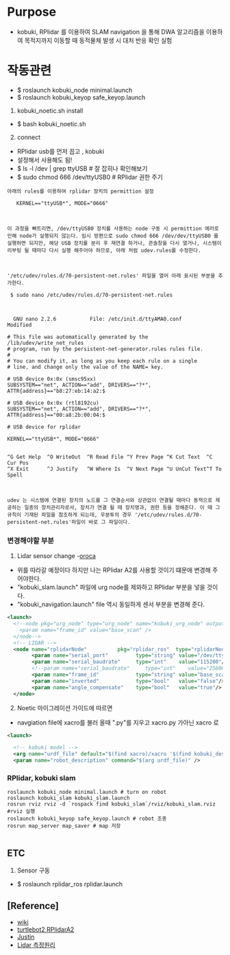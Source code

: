 # Purpose
- kobuki, RPlidar 를 이용하여 SLAM navigation 을 통해 DWA 알고리즘을 이용하여 목적지까지 이동할 때 동적물체 발생 시 대처 반응 확인 실험 


# 작동관련
- $ roslaunch kobuki_node minimal.launch
- $ roslaunch kobuki_keyop safe_keyop.launch
1. kobuki_noetic.sh install
- $ bash kobuki_noetic.sh

2. connect
- RPlidar usb를 먼저 꼽고 , kobuki
- 설정해서 사용해도 됨!
- $ ls -l /dev | grep ttyUSB # 잘 잡히나 확인해보기
- $ sudo chmod 666 /dev/ttyUSB0 # RPlidar 권한 주기

```
아래의 rules를 이용하여 rplidar 장치의 permittion 설정

   KERNEL=="ttyUSB*", MODE="0666"



이 과정을 빠트리면, /dev/ttyUSB0 장치를 사용하는 node 구동 시 permittion 에러로 인해 node가 실행되지 않는다. 임시 방편으로 sudo chmod 666 /dev/dev/ttyUSB0 를 실행하면 되지만, 해당 USB 장치를 분리 후 재연결 하거나, 콘솔창을 다시 열거나, 시스템이 리부팅 될 때마다 다시 실행 해주어야 하므로, 아래 처럼 udev.rules를 수정한다. 



'/etc/udev/rules.d/70-persistent-net.rules' 파일을 열어 아래 표시된 부분을 추가한다.

 $ sudo nano /etc/udev/rules.d/70-persistent-net.rules



  GNU nano 2.2.6           File: /etc/init.d/ttyAMA0.conf             Modified

​# This file was automatically generated by the /lib/udev/write_net_rules
# program, run by the persistent-net-generator.rules rules file.
#
# You can modify it, as long as you keep each rule on a single
# line, and change only the value of the NAME= key.

# USB device 0x:0x (smsc95xx)
SUBSYSTEM=="net", ACTION=="add", DRIVERS=="?*", ATTR{address}=="b8:27:eb:14:a2:$

# USB device 0x:0x (rtl8192cu)
SUBSYSTEM=="net", ACTION=="add", DRIVERS=="?*", ATTR{address}=="00:a8:2b:00:04:$ 

# USB device for rplidar

KERNEL=="ttyUSB*", MODE="0666" 


^G Get Help  ^O WriteOut  ^R Read File ^Y Prev Page ^K Cut Text  ^C Cur Pos
^X Exit      ^J Justify   ^W Where Is  ^V Next Page ^U UnCut Text^T To Spell 

 

udev 는 시스템에 연결된 장치의 노드를 그 연결순서와 상관없이 연결될 때마다 동적으로 제공하는 일종의 장치관리자로서, 장치가 연결 될 때 장치명과, 권한 등을 정해준다. 이 때 그 규칙이 기재된 파일을 참조하게 되는데, 우분투의 경우 '/etc/udev/rules.d/70-persistent-net.rules'파일이 바로 그 파일이다.
```
### 변경해야할 부분
1. Lidar sensor change
-[oroca](https://cafe.naver.com/openrt/6258)
- 위를 따라갈 예정이다 하지만 나는 RPlidar A2를 사용할 것이기 떄문애 변경해 주어야한다.
- "kobuki_slam.launch" 파일에 urg node를 제와하고 RPlidar 부분을 넣을 것이다.
- "kobuki_navigation.launch" file 역시 동일하게 센서 부분을 변경해 준다.
```xml
<launch>
  <!--node pkg="urg_node" type="urg_node" name="kobuki_urg_node" output="screen">
    <param name="frame_id" value="base_scan" />
  </node-->
  <!-- LIDAR -->
  <node name="rplidarNode"          pkg="rplidar_ros"  type="rplidarNode" output="screen">
        <param name="serial_port"         type="string" value="/dev/ttyUSB0"/>
        <param name="serial_baudrate"     type="int"    value="115200"/><!--A1/A2 -->
        <!--param name="serial_baudrate"     type="int"    value="256000"--><!--A3 -->
        <param name="frame_id"            type="string" value="base_scan"/>
        <param name="inverted"            type="bool"   value="false"/>
        <param name="angle_compensate"    type="bool"   value="true"/>
  </node>
```

2. Noetic 마이그레이션 가이드에 따르면
- navgiation file에 xacro를 불러 올때 ".py"를 지우고 xacro.py 가아닌 xacro 로 
```xml
<launch>

  <!-- kobuki model -->
  <arg name="urdf_file" default="$(find xacro)/xacro '$(find kobuki_description)/urdf/kobuki_standalone.urdf.xacro'" />
  <param name="robot_description" command="$(arg urdf_file)" />
```



### RPlidar, kobuki slam  
```
roslaunch kobuki_node minimal.launch # turn on robot
roslaunch kobuki_slam kobuki_slam.launch
rosrun rviz rviz -d `rospack find kobuki_slam`/rviz/kobuki_slam.rviz #rviz 실행
roslaunch kobuki_keyop safe_keyop.launch # robot 조종
rosrun map_server map_saver # map 저장


```

## ETC
1. Sensor 구동
- $ roslaunch rplidar_ros rplidar.launch


## [Reference]
- [wiki](http://wiki.ros.org/kobuki/Tutorials/Examine%20Kobuki)
- [turtlebot2 RPlidarA2](https://surfertas.github.io/ros/2020/07/11/turtlebot2-lidar.html)
- [Justin](https://soohwan-justin.tistory.com/)
- [Lidar 측정원리](https://en.wikipedia.org/wiki/LIDAR)
